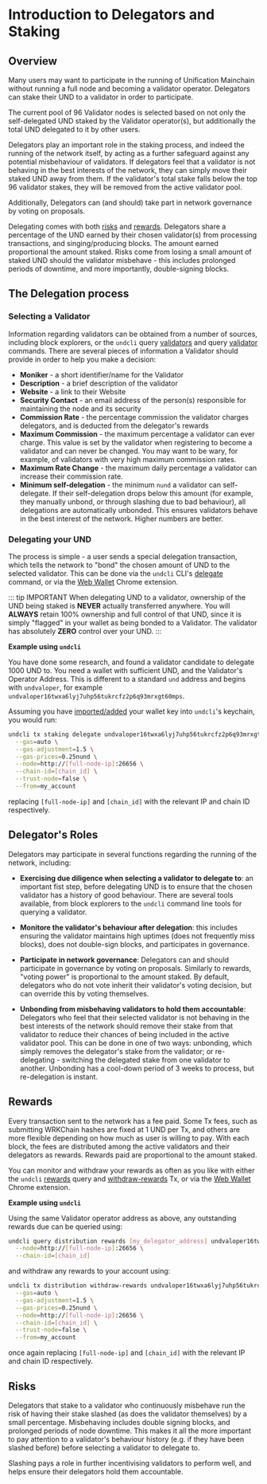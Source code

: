 # Introduction to Delegators and Staking

## Overview

Many users may want to participate in the running of Unification Mainchain without running a full node and becoming a validator operator. Delegators can stake their UND to a validator in order to participate.

The current pool of 96 Validator nodes is selected based on not only the self-delegated UND staked by the Validator operator(s), but additionally the total UND delegated to it by other users.

Delegators play an important role in the staking process, and indeed the running of the network itself, by acting as a further safeguard against any potential misbehaviour of validators. If delegators feel that a validator is not behaving in the best interests of the network, they can simply move their staked UND away from them. If the validator's total stake falls below the top 96 validator stakes, they will be removed from the active validator pool.

Additionally, Delegators can (and should) take part in network governance by voting on proposals.

Delegating comes with both [risks](#risks) and [rewards](#rewards). Delegators share a percentage of the UND earned by their chosen validator(s) from processing transactions, and singing/producing blocks. The amount earned proportional the amount staked. Risks come from losing a small amount of staked UND should the validator misbehave - this includes prolonged periods of downtime, and more importantly, double-signing blocks.

## The Delegation process

### Selecting a Validator

Information regarding validators can be obtained from a number of sources, including block explorers, or the `undcli` query [validators](../software/undcli-commands.html#undcli-query-staking-validators) and query [validator](../software/undcli-commands.html#undcli-query-staking-validator) commands. There are several pieces of information a Validator should provide in order to help you make a decision:

- **Moniker** - a short identifier/name for the Validator
- **Description** - a brief description of the validator
- **Website** - a link to their Website
- **Security Contact** - an email address of the person(s) responsible for maintaining the node and its security
- **Commission Rate** - the percentage commission the validator charges delegators, and is deducted from the delegator's rewards
- **Maximum Commission** - the maximum percentage a validator can ever charge. This value is set by the validator when registering to become a validator and can never be changed. You may want to be wary, for example, of validators with very high maximum commission rates.
- **Maximum Rate Change** - the maximum daily percentage a validator can increase their commission rate.
- **Minimum self-delegation** - the minimum `nund` a validator can self-delegate. If their self-delegation drops below this amount (for example, they manually unbond, or through slashing due to bad behaviour), all delegations are automatically unbonded. This ensures validators behave in the best interest of the network. Higher numbers are better.

### Delegating your UND

The process is simple - a user sends a special delegation transaction, which tells the network to "bond" the chosen amount of UND to the selected validator. This can be done via the `undcli` CLI's [delegate](../software/undcli-commands.html#undcli-tx-staking-delegate) command, or via the [Web Wallet](https://chrome.google.com/webstore/detail/mkjjflkhdddfjhonakofipfojoepfndk) Chrome extension.

::: tip IMPORTANT
When delegating UND to a validator, ownership of the UND being staked is **NEVER** actually transferred anywhere. You will **ALWAYS** retain 100% ownership and full control of that UND, since it is simply "flagged" in your wallet as being bonded to a Validator. The validator has absolutely **ZERO** control over your UND.
:::

**Example using `undcli`**

You have done some research, and found a validator candidate to delegate 1000 UND to. You need a wallet with sufficient UND, and the Validator's Operator Address. This is different to a standard `und` address and begins with `undvaloper`, for example `undvaloper16twxa6lyj7uhp56tukrcfz2p6q93mrxgt60mps`.

Assuming you have [imported/added](../software/undcli-commands.html#undcli-keys-add) your wallet key into `undcli`'s keychain, you would run:

```bash
undcli tx staking delegate undvaloper16twxa6lyj7uhp56tukrcfz2p6q93mrxgt60mps 1000000000000nund \
  --gas=auto \
  --gas-adjustment=1.5 \
  --gas-prices=0.25nund \
  --node=http://[full-node-ip]:26656 \
  --chain-id=[chain_id] \
  --trust-node=false \
  --from=my_account
```

replacing `[full-node-ip]` and `[chain_id]` with the relevant IP and chain ID respectively.

## Delegator's Roles

Delegators may participate in several functions regarding the running of the network, including:

- **Exercising due diligence when selecting a validator to delegate to**: an important fist step, before delegating UND is to ensure that the chosen validator has a history of good behaviour. There are several tools available, from block explorers to the `undcli` command line tools for querying a validator.

- **Monitore the validator's behaviour after delegation**: this includes ensuring the validator maintains high uptimes (does not frequently miss blocks), does not double-sign blocks, and participates in governance.

- **Participate in network governance**: Delegators can and should participate in governance by voting on proposals. Similarly to rewards, "voting power" is proportional to the amount staked. By default, delegators who do not vote inherit their validator's voting decision, but can override this by voting themselves.

- **Unbonding from misbehaving validators to hold them accountable**: Delegators who feel that their selected validator is not behaving in the best interests of the network should remove their stake from that validator to reduce their chances of being included in the active validator pool. This can be done in one of two ways: unbonding, which simply removes the delegator's stake from the validator; or re-delegating - switching the delegated stake from one validator to another. Unbonding has a cool-down period of 3 weeks to process, but re-delegation is instant.

## Rewards

Every transaction sent to the network has a fee paid. Some Tx fees, such as submitting WRKChain hashes are fixed at 1 UND per Tx, and others are more flexible depending on how much as user is willing to pay. With each block, the fees are distributed among the active validators and their delegators as rewards. Rewards paid are proportional to the amount staked.

You can monitor and withdraw your rewards as often as you like with either the `undcli` [rewards](../software/undcli-commands.html#undcli-query-distribution-rewards) query and [withdraw-rewards](../software/undcli-commands.html#undcli-tx-distribution-withdraw-rewards) Tx, or via the [Web Wallet](https://chrome.google.com/webstore/detail/mkjjflkhdddfjhonakofipfojoepfndk) Chrome extension.

**Example using `undcli`**

Using the same Validator operator address as above, any outstanding rewards due can be queried using:

```bash
undcli query distribution rewards [my_delegator_address] undvaloper16twxa6lyj7uhp56tukrcfz2p6q93mrxgt60mps \
  --node=http://[full-node-ip]:26656 \
  --chain-id=[chain_id]
```
and withdraw any rewards to your account using:

```bash
undcli tx distribution withdraw-rewards undvaloper16twxa6lyj7uhp56tukrcfz2p6q93mrxgt60mps \
  --gas=auto \
  --gas-adjustment=1.5 \
  --gas-prices=0.25nund \
  --node=http://[full-node-ip]:26656 \
  --chain-id=[chain_id] \
  --trust-node=false \
  --from=my_account
```

once again replacing `[full-node-ip]` and `[chain_id]` with the relevant IP and chain ID respectively.

## Risks

Delegators that stake to a validator who continuously misbehave run the risk of having their stake slashed (as does the validator themselves) by a small percentage. Misbehaving includes double signing blocks, and prolonged periods of node downtime. This makes it all the more important to pay attention to a validator's behaviour history (e.g. if they have been slashed before) before selecting a validator to delegate to.

Slashing pays a role in further incentivising validators to perform well, and helps ensure their delegators hold them accountable.
